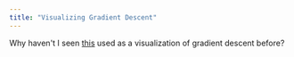 ```yaml
---
title: "Visualizing Gradient Descent"
---
```


Why haven't I seen [this](https://www.youtube.com/watch?v=IGiQOCX9UbM) used as a visualization of gradient descent before?



